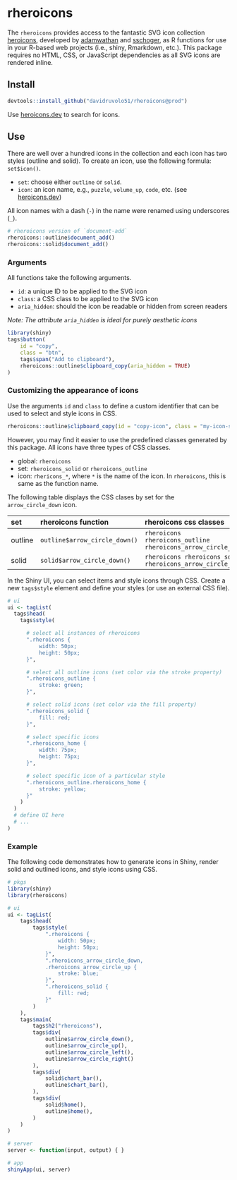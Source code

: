 # rheroicons

The `rheroicons` provides access to the fantastic SVG icon collection [heroicons](https://github.com/refactoringui/heroicons), developed by [adamwathan](https://github.com/adamwathan) and [sschoger](https://github.com/sschoger), as R functions for use in your R-based web projects (i.e., shiny, Rmarkdown, etc.). This package requires no HTML, CSS, or JavaScript dependencies as all SVG icons are rendered inline.

## Install

```r
devtools::install_github("davidruvolo51/rheroicons@prod")
```

Use [heroicons.dev](https://heroicons.dev) to search for icons.

## Use

There are well over a hundred icons in the collection and each icon has two styles (outline and solid). To create an icon, use the following formula: `set$icon()`.

- `set`: choose either `outline` or `solid`.
- `icon`: an icon name, e.g., `puzzle`, `volume_up`, `code`, etc. (see [heroicons.dev](https://heroicons.dev))

All icon names with a dash (`-`) in the name were renamed using underscores (`_`).

```r
# rheroicons version of `document-add`
rheroicons::outline$document_add()
rheroicons::solid$document_add()
```


### Arguments

All functions take the following arguments.

- `id`: a unique ID to be applied to the SVG icon
- `class`: a CSS class to be applied to the SVG icon
- `aria_hidden`: should the icon be readable or hidden from screen readers

*Note: The attribute `aria_hidden` is ideal for purely aesthetic icons*

```r
library(shiny)
tags$button(
    id = "copy",
    class = "btn",
    tags$span("Add to clipboard"),
    rheroicons::outline$clipboard_copy(aria_hidden = TRUE)
)
```

### Customizing the appearance of icons

Use the arguments `id` and `class` to define a custom identifier that can be used to select and style icons in CSS.

```r
rheroicons::outline$clipboard_copy(id = "copy-icon", class = "my-icon-set")
```

However, you may find it easier to use the predefined classes generated by this package. All icons have three types of CSS classes.

- global: `rheroicons`
- set: `rheroicons_solid` or `rheroicons_outline`
- icon: `rhericons_*`, where `*` is the name of the icon. In `rheroicons`, this is same as the function name.

The following table displays the CSS clases by set for the `arrow_circle_down` icon.

set     | rheroicons function     | rheroicons css classes
:------ | :------------------ | :---------
outline | `outline$arrow_circle_down()` | `rheroicons rheroicons_outline rheroicons_arrow_circle_down`
solid   | `solid$arrow_circle_down()` | `rheroicons rheroicons_solid rheroicons_arrow_circle_down`

In the Shiny UI, you can select items and style icons through CSS. Create a new `tags$style` element and define your styles (or use an external CSS file).

```r
# ui
ui <- tagList(
  tags$head(
    tags$style(

      # select all instances of rheroicons
      ".rheroicons {
          width: 50px;
          height: 50px;
      }",

      # select all outline icons (set color via the stroke property)
      ".rheroicons_outline {
          stroke: green;
      }",

      # select solid icons (set color via the fill property)
      ".rheroicons_solid {
          fill: red;
      }",

      # select specific icons
      ".rheroicons_home {
          width: 75px;
          height: 75px;
      }",

      # select specific icon of a particular style
      ".rheroicons_outline.rheroicons_home {
          stroke: yellow;
      }"
    )
  )
  # define UI here
  # ...
)
```

### Example

The following code demonstrates how to generate icons in Shiny, render solid and outlined icons, and style icons using CSS. 

```r
# pkgs
library(shiny)
library(rheroicons)

# ui
ui <- tagList(
    tags$head(
        tags$style(
            ".rheroicons {
                width: 50px;
                height: 50px;
            }",
            ".rheroicons_arrow_circle_down,
            .rheroicons_arrow_circle_up {
                stroke: blue;
            }",
            ".rheroicons_solid {
                fill: red;
            }"
        )
    ),
    tags$main(
        tags$h2("rheroicons"),
        tags$div(
            outline$arrow_circle_down(),
            outline$arrow_circle_up(),
            outline$arrow_circle_left(),
            outline$arrow_circle_right()
        ),
        tags$div(
            solid$chart_bar(),
            outline$chart_bar(),
        ),
        tags$div(
            solid$home(),
            outline$home(),
        )
    )
)

# server
server <- function(input, output) { }

# app
shinyApp(ui, server)
```


